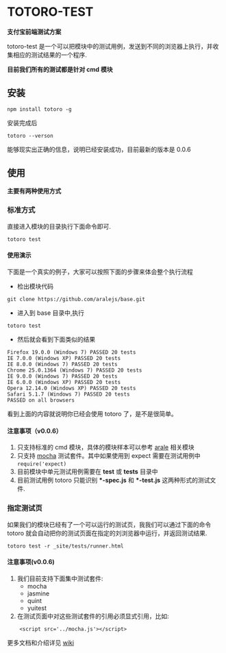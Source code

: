 # TOTORO-TEST

**支付宝前端测试方案**

totoro-test 是一个可以把模块中的测试用例，发送到不同的浏览器上执行，并收集相应的测试结果的一个程序.

**目前我们所有的测试都是针对 cmd 模块**

## 安装
```
npm install totoro -g
```
安装完成后

```
totoro --verson
```
能够现实出正确的信息，说明已经安装成功，目前最新的版本是 0.0.6

## 使用
**主要有两种使用方式**

### 标准方式
直接进入模块的目录执行下面命令即可. 

```
totoro test
```

#### 使用演示
下面是一个真实的例子，大家可以按照下面的步骤来体会整个执行流程

* 检出模块代码

```
git clone https://github.com/aralejs/base.git
```
* 进入到 base 目录中,执行

```
totoro test
```
* 然后就会看到下面类似的结果

```
Firefox 19.0.0 (Windows 7) PASSED 20 tests
IE 7.0.0 (Windows XP) PASSED 20 tests
IE 8.0.0 (Windows 7) PASSED 20 tests
Chrome 25.0.1364 (Windows 7) PASSED 20 tests
IE 9.0.0 (Windows 7) PASSED 20 tests
IE 6.0.0 (Windows XP) PASSED 20 tests
Opera 12.14.0 (Windows XP) PASSED 20 tests
Safari 5.1.7 (Windows 7) PASSED 20 tests
PASSED on all browsers
```

看到上面的内容就说明你已经会使用 totoro 了，是不是很简单。

#### 注意事项（v0.0.6）
1. 只支持标准的 cmd 模块，具体的模块样本可以参考 [arale](http://aralejs.org) 相关模块
2. 只支持 [mocha](https://github.com/totorojs/totoro-test/blob/master/docs/test-frames/mocha.md) 测试套件。其中如果使用到 expect 需要在测试用例中 `require('expect)`
3. 目前模块中单元测试用例需要在 **test** 或 **tests** 目录中
4. 目前测试用例 totoro 只能识别 __*-spec.js__ 和 __*-test.js__ 这两种形式的测试文件.

### 指定测试页
如果我们的模块已经有了一个可以运行的测试页，我我们可以通过下面的命令 totoro 就会自动把你的测试页面在指定的刘浏览器中运行，并返回测试结果.

```
totoro test -r _site/tests/runner.html
```

#### 注意事项(v0.0.6)
1. 我们目前支持下面集中测试套件:
    * mocha
    * jasmine
    * quint
    * yuitest
2. 在测试页面中对这些测试套件的引用必须显式引用，比如:

```
    <script src='../mocha.js'></script>
```



更多文档和介绍详见 [wiki](https://github.com/totorojs/totoro-test/wiki)

